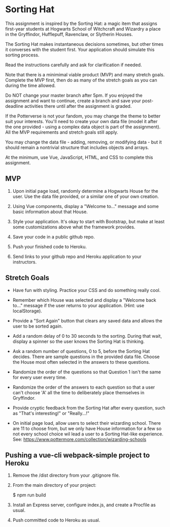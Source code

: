 # Sorting Hat

This assignment is inspired by the Sorting Hat: a magic item that assigns first-year students at Hogwarts School of Witchcraft and Wizardry a place in the Gryffindor, Hufflepuff, Ravenclaw, or Slytherin Houses.

The Sorting Hat makes instantaneous decisions sometimes, but other times it converses with the student first. Your application should simulate this sorting process.

Read the instructions carefully and ask for clarification if needed.

Note that there is a minimimal viable product (MVP) and many stretch goals. Complete the MVP first, then do as many of the stretch goals as you can during the time allowed.

Do NOT change your master branch after 5pm. If you enjoyed the assignment and want to continue, create a branch and save your post-deadline activities there until after the assignment is graded.

If the Potterverse is not your fandom, you may change the theme to better suit your interests. You'll need to create your own data file (model it after the one provided - using a complex data object is part of the assignment). All the MVP requirements and stretch goals still apply.

You may change the data file - adding, removing, or modifying data - but it should remain a nontrivial structure that includes objects and arrays.

At the minimum, use Vue, JavaScript, HTML, and CSS to complete this assignment.

## MVP

1. Upon initial page load, randomly determine a Hogwarts House for the user. Use the data file provided, or a similar one of your own creation.

2. Using Vue components, display a "Welcome to..." message and some basic information about that House.

3. Style your application. It's okay to start with Bootstrap, but make at least some customizations above what the framework provides.

4. Save your code in a public github repo.

5. Push your finished code to Heroku.

6. Send links to your github repo and Heroku application to your instructors.

## Stretch Goals

* Have fun with styling. Practice your CSS and do something really cool.

* Remember which House was selected and display a "Welcome back to..." message if the user returns to your application. (Hint: use localStorage).

* Provide a "Sort Again" button that clears any saved data and allows the user to be sorted again.

* Add a random delay of 0 to 30 seconds to the sorting. During that wait, display a spinner so the user knows the Sorting Hat is thinking.

* Ask a random number of questions, 0 to 5, before the Sorting Hat decides. There are sample questions in the provided data file. Choose the House most often selected in the answers to these questions.

* Randomize the order of the questions so that Question 1 isn't the same for every user every time.

* Randomize the order of the answers to each question so that a user can't choose 'A' all the time to deliberately place themselves in Gryffindor.

* Provide cryptic feedback from the Sorting Hat after every question, such as "That's interesting!" or "Really...!"

* On initial page load, allow users to select their wizarding school. There are 11 to choose from, but we only have House information for a few so not every school choice wil lead a user to a Sorting Hat-like experience. See: https://www.pottermore.com/collection/wizarding-schools

## Pushing a vue-cli webpack-simple project to Heroku

1. Remove the /dist directory from your .gitignore file.

2. From the main directory of your project:

    $ npm run build

3. Install an Express server, configure index.js, and create a Procfile as usual.

4. Push committed code to Heroku as usual.